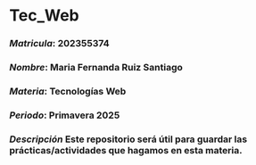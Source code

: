 # Tec_Web
 ### *Matricula*: 202355374
 ### *Nombre*: Maria Fernanda Ruiz Santiago
 ### *Materia*: Tecnologías Web
 ### *Periodo*: Primavera 2025
 ### *Descripción* Este repositorio será útil para guardar las prácticas/actividades que hagamos en esta materia.